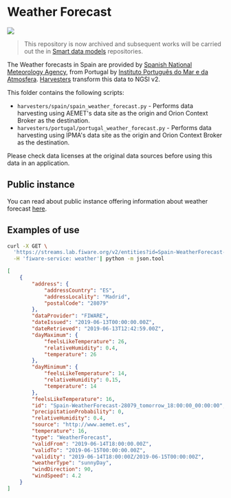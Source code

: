 # Weather Forecast

![](https://nexus.lab.fiware.org/static/badges/statuses/deprecated.svg)

> This repository is now archived and subsequent works will be carried out the
> in [Smart data models](https://github.com/smart-data-models) repositories.

The Weather forecasts in Spain are provided by
[Spanish National Meteorology Agency](http://aemet.es), from Portugal by
[Instituto Português do Mar e da Atmosfera](http://www.ipma.pt/pt).
[Harvesters](./harvesters) transform this data to NGSI v2.

This folder contains the following scripts:

-   `harvesters/spain/spain_weather_forecast.py` - Performs data harvesting
    using AEMET's data site as the origin and Orion Context Broker as the
    destination.
-   `harvesters/portugal/portugal_weather_forecast.py` - Performs data
    harvesting using IPMA's data site as the origin and Orion Context Broker as
    the destination.

Please check data licenses at the original data sources before using this data
in an application.

## Public instance

You can read about public instance offering information about weather forecast
[here](../../gsma.md).

## Examples of use

```bash
curl -X GET \
  'https://streams.lab.fiware.org/v2/entities?id=Spain-WeatherForecast-28079_tomorrow_18:00:00_00:00:00&options=keyValues' \
  -H 'fiware-service: weather'| python -m json.tool
```

```json
[
    {
        "address": {
            "addressCountry": "ES",
            "addressLocality": "Madrid",
            "postalCode": "28079"
        },
        "dataProvider": "FIWARE",
        "dateIssued": "2019-06-13T00:00:00.00Z",
        "dateRetrieved": "2019-06-13T12:42:59.00Z",
        "dayMaximum": {
            "feelsLikeTemperature": 26,
            "relativeHumidity": 0.4,
            "temperature": 26
        },
        "dayMinimum": {
            "feelsLikeTemperature": 14,
            "relativeHumidity": 0.15,
            "temperature": 14
        },
        "feelsLikeTemperature": 16,
        "id": "Spain-WeatherForecast-28079_tomorrow_18:00:00_00:00:00",
        "precipitationProbability": 0,
        "relativeHumidity": 0.4,
        "source": "http://www.aemet.es",
        "temperature": 16,
        "type": "WeatherForecast",
        "validFrom": "2019-06-14T18:00:00.00Z",
        "validTo": "2019-06-15T00:00:00.00Z",
        "validity": "2019-06-14T18:00:00Z/2019-06-15T00:00:00Z",
        "weatherType": "sunnyDay",
        "windDirection": 90,
        "windSpeed": 4.2
    }
]
```
